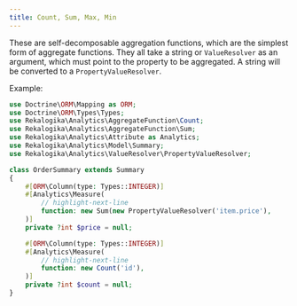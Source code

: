 ```yaml
---
title: Count, Sum, Max, Min
---
```


These are self-decomposable aggregation functions, which are the simplest form
of aggregate functions. They all take a string or `ValueResolver` as an
argument, which must point to the property to be aggregated. A string will be
converted to a `PropertyValueResolver`.

Example:

```php
use Doctrine\ORM\Mapping as ORM;
use Doctrine\ORM\Types\Types;
use Rekalogika\Analytics\AggregateFunction\Count;
use Rekalogika\Analytics\AggregateFunction\Sum;
use Rekalogika\Analytics\Attribute as Analytics;
use Rekalogika\Analytics\Model\Summary;
use Rekalogika\Analytics\ValueResolver\PropertyValueResolver;

class OrderSummary extends Summary
{
    #[ORM\Column(type: Types::INTEGER)]
    #[Analytics\Measure(
        // highlight-next-line
        function: new Sum(new PropertyValueResolver('item.price'),
    )]
    private ?int $price = null;

    #[ORM\Column(type: Types::INTEGER)]
    #[Analytics\Measure(
        // highlight-next-line
        function: new Count('id'),
    )]
    private ?int $count = null;
}
```
